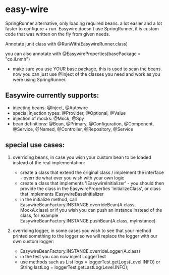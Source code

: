 # easy-wire
SpringRunner alternative, only loading required beans. a lot easier and a lot faster to configure + run.
Easywire doesn't use SpringRunner, it is custom code that was written on the fly from given needs.

Annotate junit class with 
@RunWith(EasywireRunner.class)

you can also annotate with 
@EasywireProperties(basePackage = "co.il.nmh")

- make sure you use YOUR base package, this is used to scan the beans.
now you can just use @Inject of the classes you need and work as you were using SpringRunner.

Easywire currently supports:
-------------------
- injecting beans: @Inject, @Autowire
- special injection types: @Provider, @Optional, @Value
- injection of mocks: @Mock, @Spy
- bean definitions: @Bean, @Primary, @Configuration, @Component, @Service, @Named, @Controller, @Repository, @Service

special use cases:
-------------------
1. overriding beans, in case you wish your custom bean to be loaded instead of the real implementation:
	- create a class that extend the original class / implement the interface - override what ever you wish with your own logic
	- create a class that implements 'IEasywireInitializer' - you should then provide the class in the EasywireProperties 'initializeClass', or class that implements IEasywireBaseInitializer
	- in the initialize method, call EasywireBeanFactory.INSTANCE.overrideBean(A.class, MockA.class) or if you wish you can push an instance instead of the class, for example EasywireBeanFactory.INSTANCE.pushBean(A.class, myInstance)

2. overriding logger, in some cases you wish to see that your method printed something to the logger so we will replace the logger with our own custom logger:
	- EasywireBeanFactory.INSTANCE.overrideLogger(A.class)
	- in the test you can now inject LoggerTest
	- use methods such as List<String> logs = loggerTest.getLogs(Level.INFO) or String lastLog = loggerTest.getLastLog(Level.INFO);
